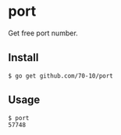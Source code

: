 # port

Get free port number.

## Install

```
$ go get github.com/70-10/port
```

## Usage

```
$ port
57748
```
